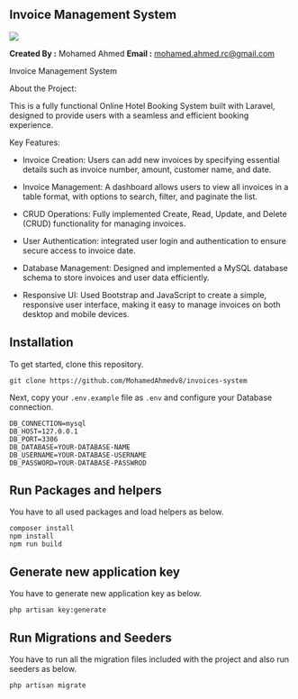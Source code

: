 ## Invoice Management System

<img src="https://media.licdn.com/dms/image/v2/D4D2DAQHyXn1t3hJAoQ/profile-treasury-image-shrink_800_800/profile-treasury-image-shrink_800_800/0/1728976741907?e=1741741200&v=beta&t=tOlDngj1vnwUdMEuzw0ENkUVwO0UAUg42sPy732zwoM">

**Created By :**  Mohamed Ahmed
**Email :** mohamed.ahmed.rc@gmail.com

Invoice Management System


About the Project:


This is a fully functional Online Hotel Booking System built with Laravel, designed to provide users with a seamless and efficient booking experience.

Key Features:
- Invoice Creation: Users can add new invoices by specifying essential details such as invoice number, amount, customer name, and date.

- Invoice Management: A dashboard allows users to view all invoices in a table format, with options to search, filter, and paginate the list.

- CRUD Operations: Fully implemented Create, Read, Update, and Delete (CRUD) functionality for managing invoices.

- User Authentication: integrated user login and authentication to ensure secure access to invoice date.

- Database Management: Designed and implemented a MySQL database schema to store invoices and user data efficiently.

- Responsive UI: Used Bootstrap and JavaScript to create a simple, responsive user interface, making it easy to manage invoices on both desktop and mobile devices.



## Installation

To get started, clone this repository.

```
git clone https://github.com/MohamedAhmedv8/invoices-system
```

Next, copy your `.env.example` file as `.env` and configure your Database connection.

```
DB_CONNECTION=mysql
DB_HOST=127.0.0.1
DB_PORT=3306
DB_DATABASE=YOUR-DATABASE-NAME
DB_USERNAME=YOUR-DATABASE-USERNAME
DB_PASSWORD=YOUR-DATABASE-PASSWROD
```

## Run Packages and helpers

You have to all used packages and load helpers as below.

```
composer install
npm install
npm run build
```

## Generate new application key

You have to generate new application key as below.

```
php artisan key:generate
```

## Run Migrations and Seeders

You have to run all the migration files included with the project and also run seeders as below.

```
php artisan migrate
```
